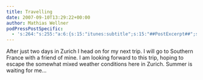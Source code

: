 ```yaml
---
title: Travelling
date: 2007-09-10T13:29:22+00:00
author: Mathias Wellner
podPressPostSpecific:
  - 's:264:"s:255:"a:6:{s:15:"itunes:subtitle";s:15:"##PostExcerpt##";s:14:"itunes:summary";s:15:"##PostExcerpt##";s:15:"itunes:keywords";s:17:"##WordPressCats##";s:13:"itunes:author";s:10:"##Global##";s:15:"itunes:explicit";s:7:"Default";s:12:"itunes:block";s:7:"Default";}";";'
---
```

After just two days in Zurich I head on for my next trip. I will go to Southern France with a friend of mine. I am looking forward to this trip, hoping to escape the somewhat mixed weather conditions here in Zurich. Summer is waiting for me&#8230;